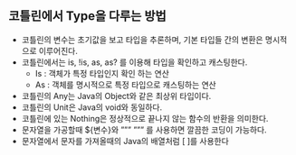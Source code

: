 ## 코틀린에서 Type을 다루는 방법

- 코틀린의 변수는 초기값을 보고 타입을 추론하며, 기본 타입들 간의 변환은 명시적으로 이루어진다.
- 코틀린에서는 is, !is, as, as? 를 이용해 타입을 확인하고 캐스팅한다.
  - Is : 객체가 특정 타입인지 확인 하는 연산
  - As : 객체를 명시적으로 특정 타입으로 캐스팅하는 연산
- 코틀린의 Any는 Java의 Object와 같은 최상위 타입이다.
- 코틀린의 Unit은 Java의 void와 동일하다.
- 코틀린에 있는 Nothing은 정상적으로 끝나지 않는 함수의 반환을 의미한다.
- 문자열을 가공할때 ${변수}와 ””” ””” 를 사용하면 깔끔한 코딩이 가능하다.
- 문자열에서 문자를 가져올때의 Java의 배열처럼 [ ]를 사용한다
